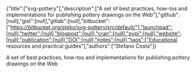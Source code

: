{"title":["svg-pottery"],"description":["A set of best practices, how-tos and implementations for publishing pottery drawings on the Web"],"github":[null],"gist":[null],"gitlab":[null],"bitbucket":["https://bitbucket.org/steko/svg-pottery/src/default/"],"launchpad":[null],"twitter":[null],"blogpost":[null],"cran":[null],"pypi":[null],"website":[null],"publication":[null],"DOI":[null],"notes":[null],"tags":["Educational resources and practical guides"],"authors":["Stefano Costa"]}

A set of best practices, how-tos and implementations for publishing pottery drawings on the Web